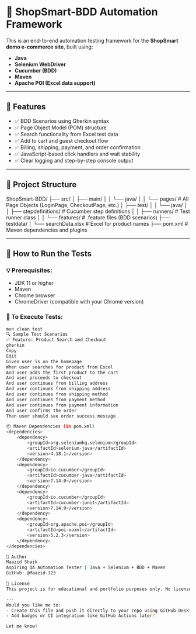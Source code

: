 # 🛒 ShopSmart-BDD Automation Framework

This is an end-to-end automation testing framework for the **ShopSmart demo e-commerce site**, built using:

- **Java**
- **Selenium WebDriver**
- **Cucumber (BDD)**
- **Maven**
- **Apache POI (Excel data support)**

---

## 📌 Features

- ✅ BDD Scenarios using Gherkin syntax
- ✅ Page Object Model (POM) structure
- ✅ Search functionality from Excel test data
- ✅ Add to cart and guest checkout flow
- ✅ Billing, shipping, payment, and order confirmation
- ✅ JavaScript-based click handlers and wait stability
- ✅ Clear logging and step-by-step console output

---

## 📁 Project Structure

ShopSmart-BDD/
├── src/
│ ├── main/
│ │ └── java/
│ │ └── pages/ # All Page Objects (LoginPage, CheckoutPage, etc.)
│ ├── test/
│ │ └── java/
│ │ ├── stepdefinitions/ # Cucumber step definitions
│ │ ├── runners/ # Test runner class
│ │ └── features/ # .feature files (BDD scenarios)
├── testdata/
│ └── searchData.xlsx # Excel for product names
├── pom.xml # Maven dependencies and plugins


---

## 🧪 How to Run the Tests

### 💡 Prerequisites:
- JDK 11 or higher
- Maven
- Chrome browser
- ChromeDriver (compatible with your Chrome version)

### 🔧 To Execute Tests:

```bash
mvn clean test
🔍 Sample Test Scenarios
✅ Feature: Product Search and Checkout
gherkin
Copy
Edit
Given user is on the homepage
When user searches for product from Excel
And user adds the first product to the cart
And user proceeds to checkout
And user continues from billing address
And user continues from shipping address
And user continues from shipping method
And user continues from payment method
And user continues from payment information
And user confirms the order
Then user should see order success message

📦 Maven Dependencies (in pom.xml)
<dependencies>
    <dependency>
        <groupId>org.seleniumhq.selenium</groupId>
        <artifactId>selenium-java</artifactId>
        <version>4.18.1</version>
    </dependency>
    <dependency>
        <groupId>io.cucumber</groupId>
        <artifactId>cucumber-java</artifactId>
        <version>7.14.0</version>
    </dependency>
    <dependency>
        <groupId>io.cucumber</groupId>
        <artifactId>cucumber-junit</artifactId>
        <version>7.14.0</version>
    </dependency>
    <dependency>
        <groupId>org.apache.poi</groupId>
        <artifactId>poi-ooxml</artifactId>
        <version>5.2.3</version>
    </dependency>
</dependencies>

🧠 Author
Maazid Shaik
Aspiring QA Automation Tester | Java + Selenium + BDD + Maven
GitHub: @Maazid-123

📄 License
This project is for educational and portfolio purposes only. No license is currently applied.

---
Would you like me to:
- Create this file and push it directly to your repo using GitHub Desktop steps?
- Add badges or CI integration like GitHub Actions later?

Let me know!
